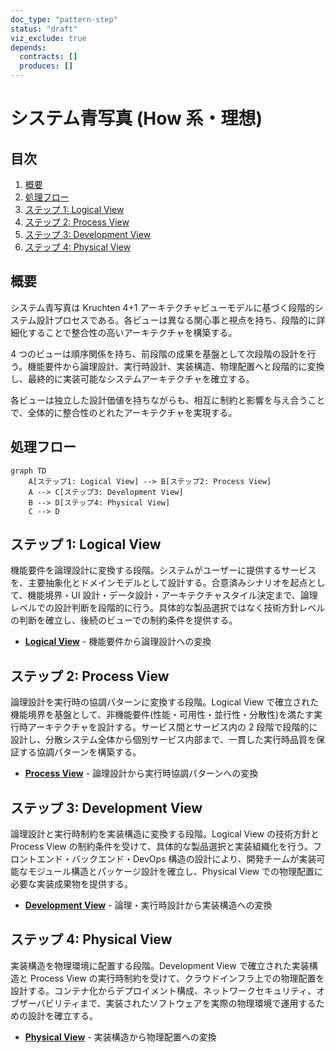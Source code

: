 ```yaml
---
doc_type: "pattern-step"
status: "draft"
viz_exclude: true
depends:
  contracts: []
  produces: []
---
```


# システム青写真 (How 系・理想)

## 目次

1. [概要](#概要)
2. [処理フロー](#処理フロー)
3. [ステップ 1: Logical View](#ステップ-1-logical-view)
4. [ステップ 2: Process View](#ステップ-2-process-view)
5. [ステップ 3: Development View](#ステップ-3-development-view)
6. [ステップ 4: Physical View](#ステップ-4-physical-view)

## 概要

システム青写真は Kruchten 4+1 アーキテクチャビューモデルに基づく段階的システム設計プロセスである。各ビューは異なる関心事と視点を持ち、段階的に詳細化することで整合性の高いアーキテクチャを構築する。

4 つのビューは順序関係を持ち、前段階の成果を基盤として次段階の設計を行う。機能要件から論理設計、実行時設計、実装構造、物理配置へと段階的に変換し、最終的に実装可能なシステムアーキテクチャを確立する。

各ビューは独立した設計価値を持ちながらも、相互に制約と影響を与え合うことで、全体的に整合性のとれたアーキテクチャを実現する。

## 処理フロー

```mermaid
graph TD
    A[ステップ1: Logical View] --> B[ステップ2: Process View]
    A --> C[ステップ3: Development View]
    B --> D[ステップ4: Physical View]
    C --> D
```

## ステップ 1: Logical View

機能要件を論理設計に変換する段階。システムがユーザーに提供するサービスを、主要抽象化とドメインモデルとして設計する。合意済みシナリオを起点として、機能境界・UI 設計・データ設計・アーキテクチャスタイル決定まで、論理レベルでの設計判断を段階的に行う。具体的な製品選択ではなく技術方針レベルの判断を確立し、後続のビューでの制約条件を提供する。

- **[Logical View](01-logical-view/README.md)** - 機能要件から論理設計への変換

## ステップ 2: Process View

論理設計を実行時の協調パターンに変換する段階。Logical View で確立された機能境界を基盤として、非機能要件(性能・可用性・並行性・分散性)を満たす実行時アーキテクチャを設計する。サービス間とサービス内の 2 段階で段階的に設計し、分散システム全体から個別サービス内部まで、一貫した実行時品質を保証する協調パターンを構築する。

- **[Process View](02-process-view/README.md)** - 論理設計から実行時協調パターンへの変換

## ステップ 3: Development View

論理設計と実行時制約を実装構造に変換する段階。Logical View の技術方針と Process View の制約条件を受けて、具体的な製品選択と実装組織化を行う。フロントエンド・バックエンド・DevOps 構造の設計により、開発チームが実装可能なモジュール構造とパッケージ設計を確立し、Physical View での物理配置に必要な実装成果物を提供する。

- **[Development View](03-development-view/README.md)** - 論理・実行時設計から実装構造への変換

## ステップ 4: Physical View

実装構造を物理環境に配置する段階。Development View で確立された実装構造と Process View の実行時制約を受けて、クラウドインフラ上での物理配置を設計する。コンテナ化からデプロイメント構成、ネットワークセキュリティ、オブザーバビリティまで、実装されたソフトウェアを実際の物理環境で運用するための設計を確立する。

- **[Physical View](04-physical-view/README.md)** - 実装構造から物理配置への変換
